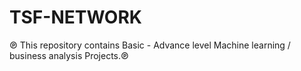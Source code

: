 # TSF-NETWORK
℗ This repository contains Basic - Advance level Machine learning / business analysis Projects.℗
